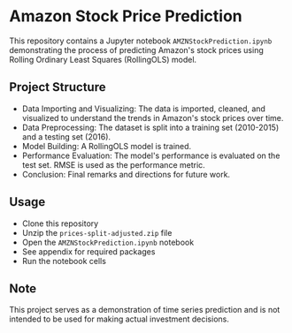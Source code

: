 # Amazon Stock Price Prediction

This repository contains a Jupyter notebook `AMZNStockPrediction.ipynb` demonstrating the process of predicting Amazon's stock prices using Rolling Ordinary Least Squares (RollingOLS) model.

## Project Structure
- Data Importing and Visualizing: The data is imported, cleaned, and visualized to understand the trends in Amazon's stock prices over time.
- Data Preprocessing: The dataset is split into a training set (2010-2015) and a testing set (2016).
- Model Building: A RollingOLS model is trained.
- Performance Evaluation: The model's performance is evaluated on the test set. RMSE is used as the performance metric.
- Conclusion: Final remarks and directions for future work.

## Usage
- Clone this repository
- Unzip the `prices-split-adjusted.zip` file
- Open the `AMZNStockPrediction.ipynb` notebook
- See appendix for required packages
- Run the notebook cells

## Note
This project serves as a demonstration of time series prediction and is not intended to be used for making actual investment decisions.

